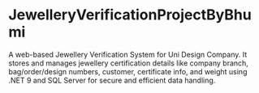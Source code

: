 # JewelleryVerificationProjectByBhumi
A web-based Jewellery Verification System for Uni Design Company. It stores and manages jewellery certification details like company branch, bag/order/design numbers, customer, certificate info, and weight using .NET 9 and SQL Server for secure and efficient data handling.
